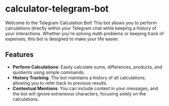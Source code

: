 # calculator-telegram-bot


Welcome to the Telegram Calculation Bot! This bot allows you to perform calculations directly within your Telegram chat while keeping a history of your interactions. Whether you're solving math problems or keeping track of expenses, this bot is designed to make your life easier.

## Features

- **Perform Calculations**: Easily calculate sums, differences, products, and quotients using simple commands.
- **History Tracking**: The bot maintains a history of all calculations, allowing you to refer back to previous results.
- **Contextual Mentions**: You can include context in your messages, and the bot will ignore extraneous characters, focusing solely on the calculations.
